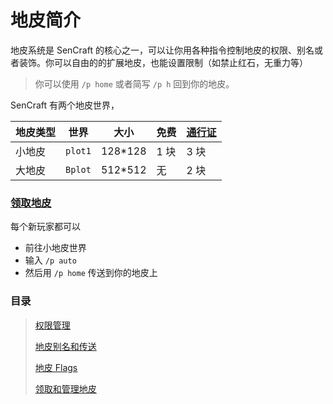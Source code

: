# 地皮简介

地皮系统是 SenCraft 的核心之一，可以让你用各种指令控制地皮的权限、别名或者装饰。你可以自由的的扩展地皮，也能设置限制（如禁止红石，无重力等）

> 你可以使用 `/p home` 或者简写 `/p h` 回到你的地皮。

SenCraft 有两个地皮世界，

| 地皮类型 | 世界  | 大小     | 免费 | [通行证](../join/shop) |
| -------- | ----- | -------- | ---- | ------ |
| 小地皮   | `plot1` | 128\*128 | 1 块 | 3 块   |
| 大地皮   | `Bplot` | 512\*512 | 无   | 2 块   |

### [领取地皮](operation)

每个新玩家都可以

- 前往小地皮世界
- 输入 `/p auto`
- 然后用 `/p home` 传送到你的地皮上

### 目录

> [权限管理](jurisdiction)
>
> [地皮别名和传送](./3.alias&teleport.md)
>
> [地皮 Flags](./4.Flags.md)
>
> [领取和管理地皮](operation)

